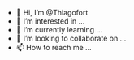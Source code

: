 - 👋 Hi, I’m @Thiagofort
- 👀 I’m interested in ...
- 🌱 I’m currently learning ...
- 💞️ I’m looking to collaborate on ...
- 📫 How to reach me ...

<!---
Thiagofort/Thiagofort is a ✨ special ✨ repository because its `README.md` (this file) appears on your GitHub profile.
You can click the Preview link to take a look at your changes.
--->
